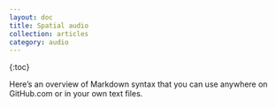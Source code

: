 ```yaml
---
layout: doc
title: Spatial audio
collection: articles
category: audio
---
```


{:toc}

Here&rsquo;s an overview of Markdown syntax that you can use anywhere on GitHub.com or in your own text files.

